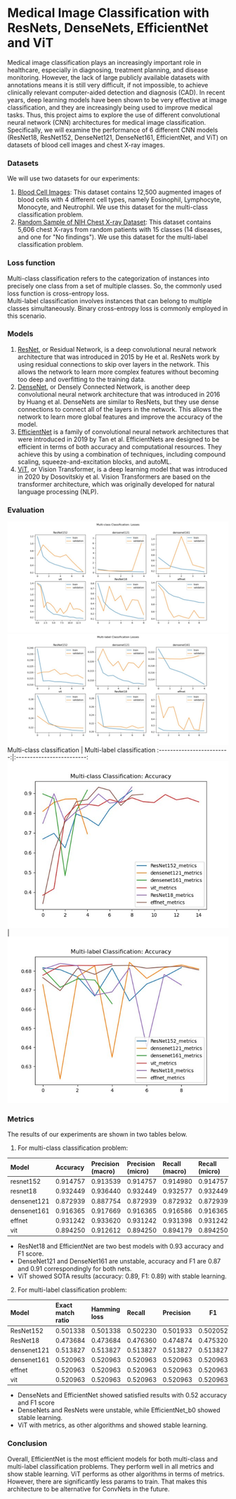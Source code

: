 # Medical Image Classification with ResNets, DenseNets, EfficientNet and ViT
Medical image classification plays an increasingly important role in healthcare, especially in diagnosing, treatment planning, and disease monitoring. However, the lack of large publicly available datasets with annotations means it is still very difficult, if not impossible, to achieve clinically relevant computer-aided detection and diagnosis (CAD). In recent years, deep learning models have been shown to be very effective at image classification, and they are increasingly being used to improve medical tasks. Thus, this project aims to explore the use of different convolutional neural network (CNN) architectures for medical image classification. Specifically, we will examine the performance of 6 different CNN models (ResNet18, ResNet152, DenseNet121, DenseNet161, EfficientNet, and ViT) on datasets of blood cell images and chest X-ray images.
### Datasets
We will use two datasets for our experiments:
1) [Blood Cell Images](https://www.kaggle.com/datasets/paultimothymooney/blood-cells): This dataset contains 12,500 augmented images of blood cells with 4 different cell types, namely Eosinophil, Lymphocyte, Monocyte, and Neutrophil. 
We use this dataset for the multi-class classification problem.
2) [Random Sample of NIH Chest X-ray Dataset](https://www.kaggle.com/datasets/nih-chest-xrays/sample?select=sample_labels.csv): This dataset contains 5,606 chest X-rays from random patients with 15 classes (14 diseases, and one for "No findings").
We use this dataset for the multi-label classification problem.
### Loss function
Multi-class classification refers to the categorization of instances into precisely one class from a set of multiple classes. So, the commonly used loss function is cross-entropy loss. \
Multi-label classification involves instances that can belong to multiple classes simultaneously. Binary cross-entropy loss is commonly employed in this scenario.
### Models
1)	[ResNet](https://arxiv.org/pdf/1512.03385v1.pdf), or Residual Network, is a deep convolutional neural network architecture that was introduced in 2015 by He et al. ResNets work by using residual connections to skip over layers in the network. This allows the network to learn more complex features without becoming too deep and overfitting to the training data.
2)	[DenseNet](https://arxiv.org/pdf/1608.06993v5.pdf), or Densely Connected Network, is another deep convolutional neural network architecture that was introduced in 2016 by Huang et al. DenseNets are similar to ResNets, but they use dense connections to connect all of the layers in the network. This allows the network to learn more global features and improve the accuracy of the model.
3)	[EfficientNet](https://arxiv.org/pdf/1905.11946v5.pdf) is a family of convolutional neural network architectures that were introduced in 2019 by Tan et al. EfficientNets are designed to be efficient in terms of both accuracy and computational resources. They achieve this by using a combination of techniques, including compound scaling, squeeze-and-excitation blocks, and autoML.
4)	[ViT](https://arxiv.org/pdf/2010.11929.pdf), or Vision Transformer, is a deep learning model that was introduced in 2020 by Dosovitskiy et al. Vision Transformers are based on the transformer architecture, which was originally developed for natural language processing (NLP).
### Evaluation
![image](https://github.com/JuliaKudryavtseva/dl2023_project/blob/main/Image/class_loss.jpg) 
![image](https://github.com/JuliaKudryavtseva/dl2023_project/blob/main/Image/label_loss.jpg) 
Multi-class classification | Multi-label classification
:-------------------------:|:-------------------------:
![](https://github.com/JuliaKudryavtseva/dl2023_project/blob/main/Image/class_acc.jpg)  |  ![](https://github.com/JuliaKudryavtseva/dl2023_project/blob/main/Image/label_acc.jpg)

### Metrics
The results of our experiments are shown in two tables below.
1)	For multi-class classification problem:

| Model	| Accuracy | Precision (macro) |	Precision (micro) |	Recall (macro)	| Recall (micro) |	F1 (macro)	| F1 (micro)|
| :----------- | :----------- | :----------- |:----------- |:----------- |:----------- |:----------- | :-----------: |
|	resnet152	| 0.914757 |	0.913539	| 0.914757 | 0.914980 | 0.914757 | 0.913517 | 0.914757 |
| resnet18	| 0.932449 | 0.936440	| 0.932449 | 0.932577 |	0.932449 | 0.932841 |	0.932449 |
| densenet121	| 0.872939 | 0.887754 |	0.872939 | 0.872932 |	0.872939 | 0.874157 |	0.872939 |
|	densenet161	| 0.916365	| 0.917669 | 0.916365	| 0.916586	| 0.916365 | 0.915667 | 0.916365 |
| effnet	| 0.931242 |	0.933620 |	0.931242	| 0.931398 | 0.931242	| 0.931379 | 0.931242 |
| vit |	0.894250	| 0.912612 | 0.894250	| 0.894179	| 0.894250 | 0.895673 |	0.894250 |
* ResNet18 and EfficientNet are two best models with 0.93 accuracy and F1 score.
* DenseNet121 and DenseNet161 are unstable, accuracy and F1 are 0.87 and 0.91 correspondingly for both nets. 
* ViT showed SOTA results (accuracy: 0.89, F1: 0.89) with stable learning. 
2)	For multi-label classification problem:

| Model |	Exact match ratio	| Hamming loss |	Recall	| Precision |	F1 |
| :----------- |:----------- |:----------- |:----------- |:----------- | :-----------: |
| ResNet152	| 0.501338	| 0.501338	| 0.502230	| 0.501933 |	0.502052 |
|	ResNet18 |	0.473684 |	0.473684 |	0.476360 |	0.474874 | 0.475320 |
|	densenet121 |	0.513827 |	0.513827 | 0.513827 |	0.513827 | 0.513827 |
|	densenet161 |	0.520963 |	0.520963 | 0.520963 |	0.520963 | 0.520963 |
|	effnet | 0.520963 |	0.520963 | 0.520963 |	0.520963 | 0.520963 |
|	vit	| 0.520963 | 0.520963 | 0.520963 | 0.520963	| 0.520963 |

* DenseNets and EfficientNet showed satisfied results with 0.52 accuracy and F1 score
* DenseNets and ResNets were unstable, while EfficientNet_b0 showed stable learning.
* ViT with metrics, as other algorithms and showed stable learning.
### Conclusion
Overall, EfficientNet is the most efficient models for both multi-class and multi-label classification problems. They perform well in all metrics and show stable learning. ViT performs as other algorithms in terms of metrics. However, there are significantly less params to train. That makes this architecture to be alternative for ConvNets in the future.
